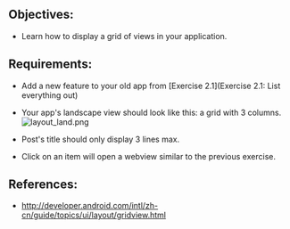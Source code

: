 ## Objectives:
* Learn how to display a grid of views in your application.

## Requirements:
* Add a new feature to your old app from [Exercise 2.1](Exercise 2.1: List everything out)
* Your app's landscape view should look like this: a grid with 3 columns.
![layout_land.png](https://bitbucket.org/repo/AARp7y/images/3956060156-layout_land.png)

* Post's title should only display 3 lines max.
* Click on an item will open a webview similar to the previous exercise.

## References:
* http://developer.android.com/intl/zh-cn/guide/topics/ui/layout/gridview.html